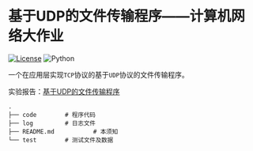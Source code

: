 # 基于UDP的文件传输程序——计算机网络大作业

[![License](https://img.shields.io/github/license/Lanly109/UDPFileTransmission)](LICENSE)
![Python](https://img.shields.io/badge/Python-3.6%2B-blue)

一个在应用层实现`TCP`协议的基于`UDP`协议的文件传输程序。

实验报告：[基于UDP的文件传输程序](https://blog.lanly.vip/article/13)

```
.
├── code        # 程序代码
├── log         # 日志文件
├── README.md           # 本须知
└── test        # 测试文件及数据
```

